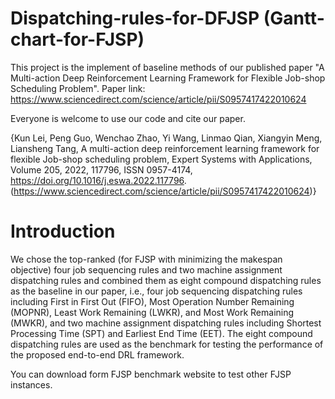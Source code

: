 # Dispatching-rules-for-DFJSP (Gantt-chart-for-FJSP)

This project is the implement of baseline methods of our published paper "A Multi-action Deep Reinforcement Learning Framework for Flexible Job-shop Scheduling Problem". Paper link: https://www.sciencedirect.com/science/article/pii/S0957417422010624

Everyone is welcome to use our code and cite our paper.

{Kun Lei, Peng Guo, Wenchao Zhao, Yi Wang, Linmao Qian, Xiangyin Meng, Liansheng Tang,
A multi-action deep reinforcement learning framework for flexible Job-shop scheduling problem,
Expert Systems with Applications,
Volume 205,
2022,
117796,
ISSN 0957-4174,
https://doi.org/10.1016/j.eswa.2022.117796.
(https://www.sciencedirect.com/science/article/pii/S0957417422010624)}

# Introduction
We chose the top-ranked (for FJSP with minimizing the makespan objective) four job sequencing rules and two machine assignment dispatching rules and combined them as eight compound dispatching rules as the baseline in our paper, i.e., four job sequencing dispatching rules including First in First Out (FIFO), Most Operation Number Remaining (MOPNR), Least Work Remaining (LWKR), and Most Work Remaining (MWKR), and two machine assignment dispatching rules including Shortest Processing Time (SPT) and Earliest End Time (EET). The eight compound dispatching rules are used as the benchmark for testing the performance of the proposed end-to-end DRL framework.

You can download form FJSP benchmark website to test other FJSP instances.   
